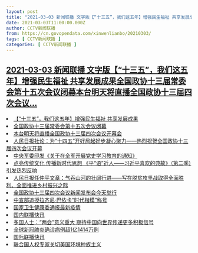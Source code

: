```yaml
---
layout: post
title: "2021-03-03 新闻联播 文字版【“十三五”，我们这五年】增强民生福祉 共享发展成果全国政协十三届常委会第十五次会议闭幕本台明天将直播全国政协十三届四次会议"
date: 2021-03-03T11:00:00.000Z
author: CCTV新闻联播
from: https://cn.govopendata.com/xinwenlianbo/20210303/
tags: [ CCTV新闻联播 ]
categories: [ CCTV新闻联播 ]
---
```

<!--1614769200000-->
[2021-03-03 新闻联播 文字版【“十三五”，我们这五年】增强民生福祉 共享发展成果全国政协十三届常委会第十五次会议闭幕本台明天将直播全国政协十三届四次会议...](https://cn.govopendata.com/xinwenlianbo/20210303/)
------

<div>
<li><a target="_blank" href="https://cn.govopendata.com/xinwenlianbo/20210303/#229336">【“十三五”，我们这五年】增强民生福祉 共享发展成果</a></li><li><a target="_blank" href="https://cn.govopendata.com/xinwenlianbo/20210303/#229337">全国政协十三届常委会第十五次会议闭幕</a></li><li><a target="_blank" href="https://cn.govopendata.com/xinwenlianbo/20210303/#229338">本台明天将直播全国政协十三届四次会议开幕会</a></li><li><a target="_blank" href="https://cn.govopendata.com/xinwenlianbo/20210303/#229339">人民日报社论：为“十四五”开好局起好步凝心聚力——热烈祝贺全国政协十三届四次会议开幕</a></li><li><a target="_blank" href="https://cn.govopendata.com/xinwenlianbo/20210303/#229340">中央军委印发《关于在全军开展党史学习教育的通知》</a></li><li><a target="_blank" href="https://cn.govopendata.com/xinwenlianbo/20210303/#229341">点亮传统文化 传播新时代思想 《平“语”近人——习近平喜欢的典故》（第二季）引发热烈反响</a></li><li><a target="_blank" href="https://cn.govopendata.com/xinwenlianbo/20210303/#229342">人民日报任仲平文章：气吞山河的壮阔行进——写在脱贫攻坚战取得全面胜利、全面推进乡村振兴之际</a></li><li><a target="_blank" href="https://cn.govopendata.com/xinwenlianbo/20210303/#229343">全国政协十三届四次会议新闻发布会今天举行</a></li><li><a target="_blank" href="https://cn.govopendata.com/xinwenlianbo/20210303/#229344">中宣部追授拉齐尼·巴依卡“时代楷模”称号</a></li><li><a target="_blank" href="https://cn.govopendata.com/xinwenlianbo/20210303/#229345">国家卫生健康委通报最新疫情</a></li><li><a target="_blank" href="https://cn.govopendata.com/xinwenlianbo/20210303/#229346">国内联播快讯</a></li><li><a target="_blank" href="https://cn.govopendata.com/xinwenlianbo/20210303/#229347">多国人士：“两会”意义重大 期待中国向世界传递更多积极信号</a></li><li><a target="_blank" href="https://cn.govopendata.com/xinwenlianbo/20210303/#229348">全球新冠肺炎确诊病例超1亿1414万例</a></li><li><a target="_blank" href="https://cn.govopendata.com/xinwenlianbo/20210303/#229349">国际联播快讯</a></li><li><a target="_blank" href="https://cn.govopendata.com/xinwenlianbo/20210303/#229350">联合国人权专家关切美国环境种族主义</a></li>
</div>
